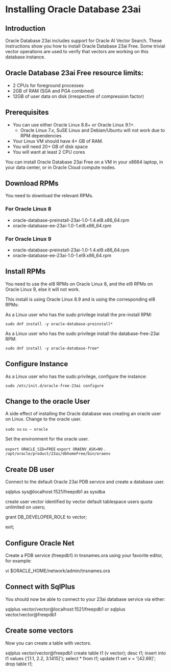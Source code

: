 # Installing Oracle Database 23ai

## Introduction
Oracle Database 23ai includes support for Oracle AI Vector Search. These instructions show you how to install Oracle Database 23ai Free. Some trivial vector operations are used to verify that vectors are working on this database instance. 
 

## Oracle Database 23ai Free resource limits:
- 2 CPUs for foreground processes
- 2GB of RAM (SGA and PGA combined)
- 12GB of user data on disk (irrespective of compression factor)


## Prerequisites
- You can use either Oracle Linux 8.8+ or Oracle Linux 9.1+.
  - Oracle Linux 7.x, SuSE Linux and Debian/Ubuntu will not work due to RPM dependencies
- Your Linux VM should have 4+ GB of RAM.
- You will need 20+ GB of disk space
- You will want at least 2 CPU cores

You can install Oracle Database 23ai Free on a VM in your x8664 laptop, in your data center, or in Oracle Cloud compute nodes.


## Download RPMs
You need to download the relevant RPMs.

### For Oracle Linux 8
- oracle-database-preinstall-23ai-1.0-1.4.el8.x86_64.rpm
- oracle-database-ee-23ai-1.0-1.el8.x86_64.rpm

### For Oracle Linux 9
- oracle-database-preinstall-23ai-1.0-1.4.el9.x86_64.rpm
- oracle-database-ee-23ai-1.0-1.el9.x86_64.rpm


## Install RPMs
You need to use the el8 RPMs on Oracle Linux 8, and the el9 RPMs on Oracle Linux 9, else it will not work.

This install is using Oracle Linux 8.9 and is using the corresponding el8 RPMs:

As a Linux user who has the sudo privilege install the pre-install RPM:

`sudo dnf install -y oracle-database-preinstall*` 

As a Linux user who has the sudo privilege install the database-free-23ai RPM:

`sudo dnf install -y oracle-database-free*` 


## Configure Instance
As a Linux user who has the sudo privilege, configure the instance:

`sudo /etc/init.d/oracle-free-23ai configure` 


## Change to the oracle User
A side effect of installing the Oracle database was creating an oracle user on Linux.
Change to the oracle user.

`sudo su`
`su – oracle`

Set the environment for the oracle user.

`export ORACLE_SID=FREE`
`export ORAENV_ASK=NO`
`. /opt/oracle/product/23ai/dbhomeFree/bin/oraenv` 



## Create DB user
Connect to the default Oracle 23ai PDB service and create a database user.

sqlplus sys@localhost:1521/freepdb1 as sysdba

create user vector identified by vector
default tablespace users 
quota unlimited on users;

grant DB_DEVELOPER_ROLE to vector;

exit;

## Configure Oracle Net
Create a PDB service (freepdb1) in tnsnames.ora using your favorite editor, for example:

vi $ORACLE_HOME/network/admin/tnsnames.ora 

## Connect with SqlPlus
You should now be able to connect to your 23ai database service via either:

sqlplus vector/vector@localhost:1521/freepdb1 
or
sqlplus vector/vector@freepdb1 


## Create some vectors
Now you can create a table with vectors.

sqlplus vector/vector@freepdb1 
create table t1 (v vector);
desc t1;
insert into t1 values ('[1.1, 2.2, 3.1415]');
select * from t1;
update t1 set v = '[42.69]';
drop table t1;





